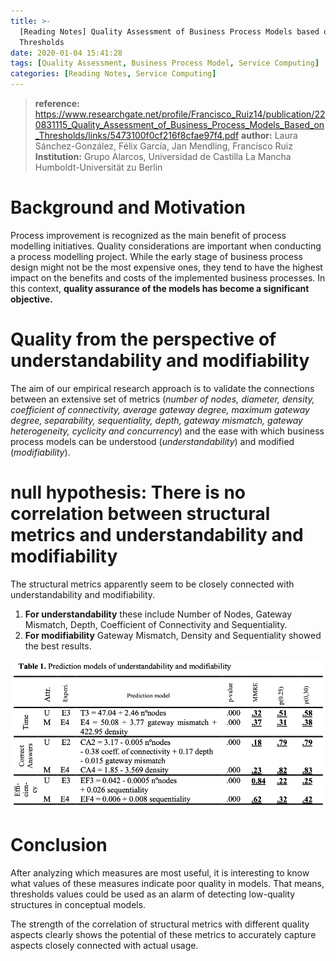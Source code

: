 ```yaml
---
title: >-
  [Reading Notes] Quality Assessment of Business Process Models based on
  Thresholds
date: 2020-01-04 15:41:28
tags: [Quality Assessment, Business Process Model, Service Computing]
categories: [Reading Notes, Service Computing]
---
```


> **reference:**
> https://www.researchgate.net/profile/Francisco_Ruiz14/publication/220831115_Quality_Assessment_of_Business_Process_Models_Based_on_Thresholds/links/5473100f0cf216f8cfae97f4.pdf
> **author:**
> Laura Sánchez-González, Félix García, Jan Mendling, Francisco Ruiz
> **Institution:**
> Grupo Alarcos, Universidad de Castilla La Mancha
> Humboldt-Universität zu Berlin

# Background and Motivation

Process improvement is recognized as the main benefit of process modelling initiatives. Quality considerations are important when conducting a process modelling project. While the early stage of business process design might not be the most expensive ones, they tend to have the highest impact on the benefits and costs of the implemented business processes. In this context, **quality assurance of the models has become a significant objective.**

# Quality from the perspective of understandability and modifiability

The aim of our empirical research approach is to validate the connections between an extensive set of metrics (*number of nodes, diameter, density, coefficient of connectivity, average gateway degree, maximum gateway degree, separability, sequentiality, depth, gateway mismatch, gateway heterogeneity, cyclicity and concurrency*) and the ease with which business process models can be understood (*understandability*) and modified (*modifiability*).

# null hypothesis: There is no correlation between structural metrics and understandability and modifiability

The structural metrics apparently seem to be closely connected with understandability and modifiability.

1. **For understandability** these include Number of Nodes, Gateway Mismatch, Depth, Coefficient of Connectivity and Sequentiality. 
2. **For modifiability** Gateway Mismatch, Density and Sequentiality showed the best results.

![](https://raw.githubusercontent.com/imonce/imgs/master/20200104162021.png)

# Conclusion

After analyzing which measures are most useful, it is interesting to know what values of these measures indicate poor quality in models. That means, thresholds values could be used as an alarm of detecting low-quality structures in conceptual models.

The strength of the correlation of structural metrics with different quality aspects clearly shows the potential of these metrics to accurately capture aspects closely connected with actual usage.